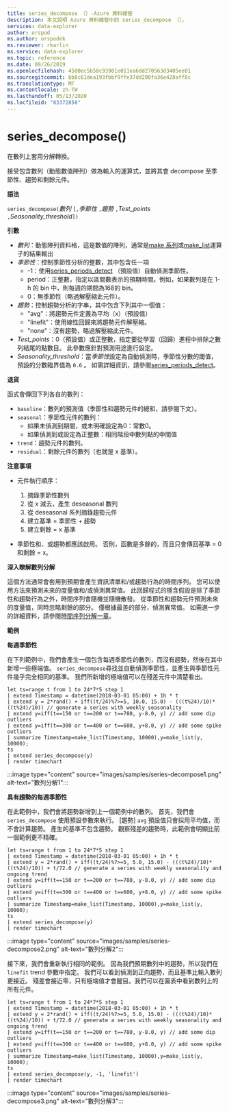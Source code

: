 ```yaml
---
title: series_decompose （）-Azure 資料總管
description: 本文說明 Azure 資料總管中的 series_decompose （）。
services: data-explorer
author: orspod
ms.author: orspodek
ms.reviewer: rkarlin
ms.service: data-explorer
ms.topic: reference
ms.date: 09/26/2019
ms.openlocfilehash: 4500ec5b58c93901e011ea6dd270563d3405ee01
ms.sourcegitcommit: bb8c61dea193fbbf9ffe37dd200fa36e428aff8c
ms.translationtype: MT
ms.contentlocale: zh-TW
ms.lasthandoff: 05/13/2020
ms.locfileid: "83372858"
---
```

# <a name="series_decompose"></a>series_decompose()

在數列上套用分解轉換。  

接受包含數列（動態數值陣列）做為輸入的運算式，並將其會 decompose 至季節性、趨勢和剩餘元件。
 
**語法**

`series_decompose(`*數列* `[,`*季節性* `,`*趨勢* `,`*Test_points* `,`*Seasonality_threshold*`])`

**引數**

* *數列*：動態陣列資料格，這是數值的陣列，通常是[make 系列](make-seriesoperator.md)或[make_list](makelist-aggfunction.md)運算子的結果輸出
* *季節性*：控制季節性分析的整數，其中包含任一項
    * -1：使用[series_periods_detect](series-periods-detectfunction.md) （預設值）自動偵測季節性。
    * period：正整數，指定以區間數表示的預期時間。例如，如果數列是在 1-h 的 bin 中，則每週的期間為168的 bin。
    * 0：無季節性（略過解壓縮此元件）。    
* *趨勢*：控制趨勢分析的字串，其中包含下列其中一個值：
    * "avg"：將趨勢元件定義為平均（x）（預設值）
    * "linefit"：使用線性回歸來將趨勢元件解壓縮。
    * "none"：沒有趨勢，略過解壓縮此元件。    
* *Test_points*：0（預設值）或正整數，指定要從學習（回歸）進程中排除之數列結尾的點數目。 此參數應針對預測用途進行設定。
* *Seasonality_threshold*：當*季節性*設定為自動偵測時，季節性分數的閾值，預設的分數臨界值為 `0.6` 。 如需詳細資訊，請參閱[series_periods_detect](series-periods-detectfunction.md)。

**退貨**

 函式會傳回下列各自的數列：

* `baseline`：數列的預測值（季節性和趨勢元件的總和，請參閱下文）。
* `seasonal`：季節性元件的數列：
    * 如果未偵測到期間，或未明確設定為0：常數0。
    * 如果偵測到或設定為正整數：相同階段中數列點的中間值
* `trend`：趨勢元件的數列。
* `residual`：剩餘元件的數列（也就是 x 基準）。
  

**注意事項**

* 元件執行順序：
    1. 摘錄季節性數列
    2. 從 x 減去，產生 deseasonal 數列
    3. 從 deseasonal 系列摘錄趨勢元件
    4. 建立基準 = 季節性 + 趨勢
    5. 建立剩餘 = x 基準
    
* 季節性和、或趨勢都應該啟用。 否則，函數是多餘的，而且只會傳回基準 = 0 和剩餘 = x。

**深入瞭解數列分解**

這個方法通常會套用到預期會產生資訊清單和/或趨勢行為的時間序列。 您可以使用方法來預測未來的度量值和/或偵測異常值。 此回歸程式的隱含假設是除了季節性和趨勢行為之外，時間序列會隨機並隨機散發。 從季節性和趨勢元件預測未來的度量值，同時忽略剩餘的部分。 僅根據最差的部分，偵測異常值。 如需進一步的詳細資料，請參閱[時間序列分解一章](https://www.otexts.org/fpp/6)。

**範例**

**每週季節性**

在下列範例中，我們會產生一個包含每週季節性的數列，而沒有趨勢，然後在其中新增一些極端值。 `series_decompose`尋找並自動偵測季節性，並產生與季節性元件幾乎完全相同的基準。 我們所新增的極端值可以在殘差元件中清楚看出。

<!-- csl: https://help.kusto.windows.net:443/Samples -->
```kusto
let ts=range t from 1 to 24*7*5 step 1 
| extend Timestamp = datetime(2018-03-01 05:00) + 1h * t 
| extend y = 2*rand() + iff((t/24)%7>=5, 10.0, 15.0) - (((t%24)/10)*((t%24)/10)) // generate a series with weekly seasonality
| extend y=iff(t==150 or t==200 or t==780, y-8.0, y) // add some dip outliers
| extend y=iff(t==300 or t==400 or t==600, y+8.0, y) // add some spike outliers
| summarize Timestamp=make_list(Timestamp, 10000),y=make_list(y, 10000);
ts 
| extend series_decompose(y)
| render timechart  
```

:::image type="content" source="images/samples/series-decompose1.png" alt-text="數列分解1":::

**具有趨勢的每週季節性**

在此範例中，我們會將趨勢新增到上一個範例中的數列。 首先，我們會 `series_decompose` 使用預設參數來執行。 [趨勢] `avg` 預設值只會採用平均值，而不會計算趨勢。 產生的基準不包含趨勢。 觀察殘差的趨勢時，此範例會明顯比前一個範例更不精確。

<!-- csl: https://help.kusto.windows.net:443/Samples -->
```kusto
let ts=range t from 1 to 24*7*5 step 1 
| extend Timestamp = datetime(2018-03-01 05:00) + 1h * t 
| extend y = 2*rand() + iff((t/24)%7>=5, 5.0, 15.0) - (((t%24)/10)*((t%24)/10)) + t/72.0 // generate a series with weekly seasonality and ongoing trend
| extend y=iff(t==150 or t==200 or t==780, y-8.0, y) // add some dip outliers
| extend y=iff(t==300 or t==400 or t==600, y+8.0, y) // add some spike outliers
| summarize Timestamp=make_list(Timestamp, 10000),y=make_list(y, 10000);
ts 
| extend series_decompose(y)
| render timechart  
```

:::image type="content" source="images/samples/series-decompose2.png" alt-text="數列分解2":::

接下來，我們會重新執行相同的範例。 因為我們預期數列中的趨勢，所以我們在 `linefit` trend 參數中指定。 我們可以看到偵測到正向趨勢，而且基準比輸入數列更接近。 殘差會接近零，只有極端值才會醒目。我們可以在圖表中看到數列上的所有元件。

<!-- csl: https://help.kusto.windows.net:443/Samples -->
```kusto
let ts=range t from 1 to 24*7*5 step 1 
| extend Timestamp = datetime(2018-03-01 05:00) + 1h * t 
| extend y = 2*rand() + iff((t/24)%7>=5, 5.0, 15.0) - (((t%24)/10)*((t%24)/10)) + t/72.0 // generate a series with weekly seasonality and ongoing trend
| extend y=iff(t==150 or t==200 or t==780, y-8.0, y) // add some dip outliers
| extend y=iff(t==300 or t==400 or t==600, y+8.0, y) // add some spike outliers
| summarize Timestamp=make_list(Timestamp, 10000),y=make_list(y, 10000);
ts 
| extend series_decompose(y, -1, 'linefit')
| render timechart  
```

:::image type="content" source="images/samples/series-decompose3.png" alt-text="數列分解3":::
